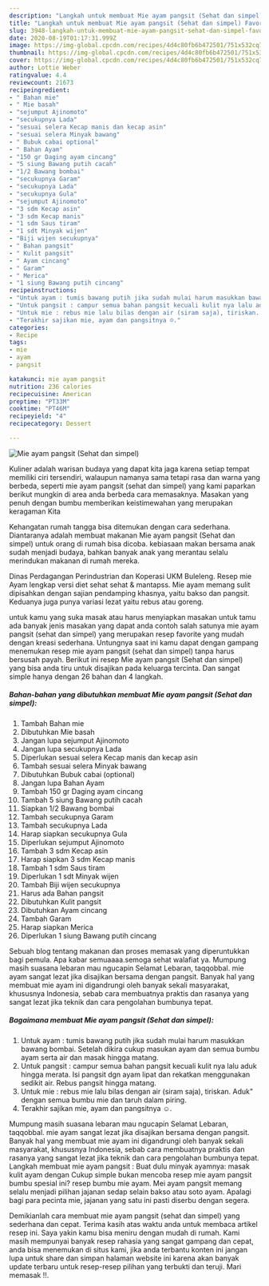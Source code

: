 ```yaml
---
description: "Langkah untuk membuat Mie ayam pangsit (Sehat dan simpel) Favorite"
title: "Langkah untuk membuat Mie ayam pangsit (Sehat dan simpel) Favorite"
slug: 3948-langkah-untuk-membuat-mie-ayam-pangsit-sehat-dan-simpel-favorite
date: 2020-08-19T01:17:31.999Z
image: https://img-global.cpcdn.com/recipes/4d4c80fb6b472501/751x532cq70/mie-ayam-pangsit-sehat-dan-simpel-foto-resep-utama.jpg
thumbnail: https://img-global.cpcdn.com/recipes/4d4c80fb6b472501/751x532cq70/mie-ayam-pangsit-sehat-dan-simpel-foto-resep-utama.jpg
cover: https://img-global.cpcdn.com/recipes/4d4c80fb6b472501/751x532cq70/mie-ayam-pangsit-sehat-dan-simpel-foto-resep-utama.jpg
author: Lottie Weber
ratingvalue: 4.4
reviewcount: 21673
recipeingredient:
- " Bahan mie"
- " Mie basah"
- "sejumput Ajinomoto"
- "secukupnya Lada"
- "sesuai selera Kecap manis dan kecap asin"
- "sesuai selera Minyak bawang"
- " Bubuk cabai optional"
- " Bahan Ayam"
- "150 gr Daging ayam cincang"
- "5 siung Bawang putih cacah"
- "1/2 Bawang bombai"
- "secukupnya Garam"
- "secukupnya Lada"
- "secukupnya Gula"
- "sejumput Ajinomoto"
- "3 sdm Kecap asin"
- "3 sdm Kecap manis"
- "1 sdm Saus tiram"
- "1 sdt Minyak wijen"
- "Biji wijen secukupnya"
- " Bahan pangsit"
- " Kulit pangsit"
- " Ayam cincang"
- " Garam"
- " Merica"
- "1 siung Bawang putih cincang"
recipeinstructions:
- "Untuk ayam : tumis bawang putih jika sudah mulai harum masukkan bawang bombai. Setelah dikira cukup masukan ayam dan semua bumbu ayam serta air dan masak hingga matang."
- "Untuk pangsit : campur semua bahan pangsit kecuali kulit nya lalu aduk hingga merata. Isi pangsit dgn ayam lipat dan rekatkan menggunakan sedikit air. Rebus pangsit hingga matang."
- "Untuk mie : rebus mie lalu bilas dengan air (siram saja), tiriskan. Aduk&#34; dengan semua bumbu mie dan taruh dalam piring."
- "Terakhir sajikan mie, ayam dan pangsitnya ☺️."
categories:
- Recipe
tags:
- mie
- ayam
- pangsit

katakunci: mie ayam pangsit 
nutrition: 236 calories
recipecuisine: American
preptime: "PT33M"
cooktime: "PT46M"
recipeyield: "4"
recipecategory: Dessert

---
```



![Mie ayam pangsit (Sehat dan simpel)](https://img-global.cpcdn.com/recipes/4d4c80fb6b472501/751x532cq70/mie-ayam-pangsit-sehat-dan-simpel-foto-resep-utama.jpg)

Kuliner adalah warisan budaya yang dapat kita jaga karena setiap tempat memiliki ciri tersendiri, walaupun namanya sama tetapi rasa dan warna yang berbeda, seperti mie ayam pangsit (sehat dan simpel) yang kami paparkan berikut mungkin di area anda berbeda cara memasaknya. Masakan yang penuh dengan bumbu memberikan keistimewahan yang merupakan keragaman Kita

Kehangatan rumah tangga bisa ditemukan dengan cara sederhana. Diantaranya adalah membuat makanan Mie ayam pangsit (Sehat dan simpel) untuk orang di rumah bisa dicoba. kebiasaan makan bersama anak sudah menjadi budaya, bahkan banyak anak yang merantau selalu merindukan makanan di rumah mereka.

Dinas Perdagangan Perindustrian dan Koperasi UKM Buleleng. Resep mie Ayam lengkap versi diet sehat sehat &amp; mantapss. Mie ayam memang sulit dipisahkan dengan sajian pendamping khasnya, yaitu bakso dan pangsit. Keduanya juga punya variasi lezat yaitu rebus atau goreng.

untuk kamu yang suka masak atau harus menyiapkan masakan untuk tamu ada banyak jenis masakan yang dapat anda contoh salah satunya mie ayam pangsit (sehat dan simpel) yang merupakan resep favorite yang mudah dengan kreasi sederhana. Untungnya saat ini kamu dapat dengan gampang menemukan resep mie ayam pangsit (sehat dan simpel) tanpa harus bersusah payah.
Berikut ini resep Mie ayam pangsit (Sehat dan simpel) yang bisa anda tiru untuk disajikan pada keluarga tercinta. Dan sangat simple hanya dengan 26 bahan dan 4 langkah.


<!--inarticleads1-->

##### Bahan-bahan yang dibutuhkan membuat Mie ayam pangsit (Sehat dan simpel):

1. Tambah  Bahan mie
1. Dibutuhkan  Mie basah
1. Jangan lupa sejumput Ajinomoto
1. Jangan lupa secukupnya Lada
1. Diperlukan sesuai selera Kecap manis dan kecap asin
1. Tambah sesuai selera Minyak bawang
1. Dibutuhkan  Bubuk cabai (optional)
1. Jangan lupa  Bahan Ayam
1. Tambah 150 gr Daging ayam cincang
1. Tambah 5 siung Bawang putih cacah
1. Siapkan 1/2 Bawang bombai
1. Tambah secukupnya Garam
1. Tambah secukupnya Lada
1. Harap siapkan secukupnya Gula
1. Diperlukan sejumput Ajinomoto
1. Tambah 3 sdm Kecap asin
1. Harap siapkan 3 sdm Kecap manis
1. Tambah 1 sdm Saus tiram
1. Diperlukan 1 sdt Minyak wijen
1. Tambah Biji wijen secukupnya
1. Harus ada  Bahan pangsit
1. Dibutuhkan  Kulit pangsit
1. Dibutuhkan  Ayam cincang
1. Tambah  Garam
1. Harap siapkan  Merica
1. Diperlukan 1 siung Bawang putih cincang


Sebuah blog tentang makanan dan proses memasak yang diperuntukkan bagi pemula. Apa kabar semuaaaa.semoga sehat walafiat ya. Mumpung masih suasana lebaran mau ngucapin Selamat Lebaran, taqqobbal. mie ayam sangat lezat jika disajikan bersama dengan pangsit. Banyak hal yang membuat mie ayam ini digandrungi oleh banyak sekali masyarakat, khususnya Indonesia, sebab cara membuatnya praktis dan rasanya yang sangat lezat jika teknik dan cara pengolahan bumbunya tepat. 

<!--inarticleads2-->

##### Bagaimana membuat  Mie ayam pangsit (Sehat dan simpel):

1. Untuk ayam : tumis bawang putih jika sudah mulai harum masukkan bawang bombai. Setelah dikira cukup masukan ayam dan semua bumbu ayam serta air dan masak hingga matang.
1. Untuk pangsit : campur semua bahan pangsit kecuali kulit nya lalu aduk hingga merata. Isi pangsit dgn ayam lipat dan rekatkan menggunakan sedikit air. Rebus pangsit hingga matang.
1. Untuk mie : rebus mie lalu bilas dengan air (siram saja), tiriskan. Aduk&#34; dengan semua bumbu mie dan taruh dalam piring.
1. Terakhir sajikan mie, ayam dan pangsitnya ☺️.


Mumpung masih suasana lebaran mau ngucapin Selamat Lebaran, taqqobbal. mie ayam sangat lezat jika disajikan bersama dengan pangsit. Banyak hal yang membuat mie ayam ini digandrungi oleh banyak sekali masyarakat, khususnya Indonesia, sebab cara membuatnya praktis dan rasanya yang sangat lezat jika teknik dan cara pengolahan bumbunya tepat. Langkah membuat mie ayam pangsit : Buat dulu minyak ayamnya: masak kulit ayam dengan Cukup simple bukan mencoba resep mie ayam pangsit bumbu spesial ini? resep bumbu mie ayam. Mei ayam pangsit memang selalu menjadi pilihan jajanan sedap selain bakso atau soto ayam. Apalagi bagi para pecinta mie, jajanan yang satu ini pasti diserbu dengan segera. 

Demikianlah cara membuat mie ayam pangsit (sehat dan simpel) yang sederhana dan cepat. Terima kasih atas waktu anda untuk membaca artikel resep ini. Saya yakin kamu bisa meniru dengan mudah di rumah. Kami masih mempunyai banyak resep rahasia yang sangat gampang dan cepat, anda bisa menemukan di situs kami, jika anda terbantu konten ini jangan lupa untuk share dan simpan halaman website ini karena akan banyak update terbaru untuk resep-resep pilihan yang terbukti dan teruji. Mari memasak !!. 
